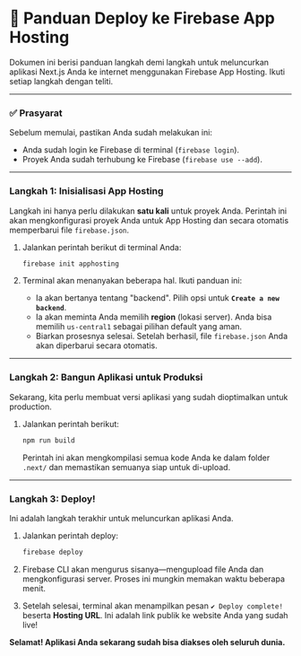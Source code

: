 # 🚀 Panduan Deploy ke Firebase App Hosting

Dokumen ini berisi panduan langkah demi langkah untuk meluncurkan aplikasi Next.js Anda ke internet menggunakan Firebase App Hosting. Ikuti setiap langkah dengan teliti.

---

### ✅ Prasyarat

Sebelum memulai, pastikan Anda sudah melakukan ini:
- Anda sudah login ke Firebase di terminal (`firebase login`).
- Proyek Anda sudah terhubung ke Firebase (`firebase use --add`).

---

### Langkah 1: Inisialisasi App Hosting

Langkah ini hanya perlu dilakukan **satu kali** untuk proyek Anda. Perintah ini akan mengkonfigurasi proyek Anda untuk App Hosting dan secara otomatis memperbarui file `firebase.json`.

1.  Jalankan perintah berikut di terminal Anda:
    ```bash
    firebase init apphosting
    ```

2.  Terminal akan menanyakan beberapa hal. Ikuti panduan ini:
    *   Ia akan bertanya tentang "backend". Pilih opsi untuk **`Create a new backend`**.
    *   Ia akan meminta Anda memilih **region** (lokasi server). Anda bisa memilih `us-central1` sebagai pilihan default yang aman.
    *   Biarkan prosesnya selesai. Setelah berhasil, file `firebase.json` Anda akan diperbarui secara otomatis.

---

### Langkah 2: Bangun Aplikasi untuk Produksi

Sekarang, kita perlu membuat versi aplikasi yang sudah dioptimalkan untuk production.

1.  Jalankan perintah berikut:
    ```bash
    npm run build
    ```
    Perintah ini akan mengkompilasi semua kode Anda ke dalam folder `.next/` dan memastikan semuanya siap untuk di-upload.

---

### Langkah 3: Deploy!

Ini adalah langkah terakhir untuk meluncurkan aplikasi Anda.

1.  Jalankan perintah deploy:
    ```bash
    firebase deploy
    ```

2.  Firebase CLI akan mengurus sisanya—mengupload file Anda dan mengkonfigurasi server. Proses ini mungkin memakan waktu beberapa menit.

3.  Setelah selesai, terminal akan menampilkan pesan `✔ Deploy complete!` beserta **Hosting URL**. Ini adalah link publik ke website Anda yang sudah live!

**Selamat! Aplikasi Anda sekarang sudah bisa diakses oleh seluruh dunia.**
